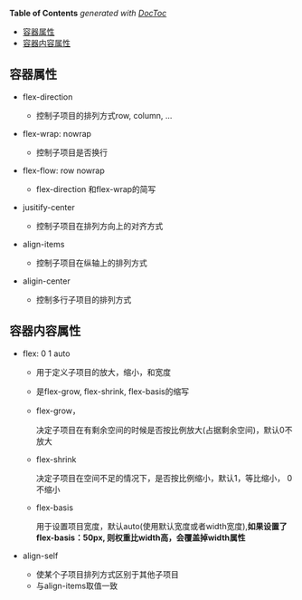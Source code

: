 <!-- START doctoc generated TOC please keep comment here to allow auto update -->
<!-- DON'T EDIT THIS SECTION, INSTEAD RE-RUN doctoc TO UPDATE -->
**Table of Contents**  *generated with [DocToc](https://github.com/thlorenz/doctoc)*

- [容器属性](#%E5%AE%B9%E5%99%A8%E5%B1%9E%E6%80%A7)
- [容器内容属性](#%E5%AE%B9%E5%99%A8%E5%86%85%E5%AE%B9%E5%B1%9E%E6%80%A7)

<!-- END doctoc generated TOC please keep comment here to allow auto update -->

## 容器属性
- flex-direction
  - 控制子项目的排列方式row, column, ...

- flex-wrap: nowrap
  - 控制子项目是否换行

- flex-flow: row nowrap
  - flex-direction 和flex-wrap的简写

- jusitify-center
  - 控制子项目在排列方向上的对齐方式
- align-items
  - 控制子项目在纵轴上的排列方式
- aligin-center
  - 控制多行子项目的排列方式

## 容器内容属性
- flex: 0 1 auto
  - 用于定义子项目的放大，缩小，和宽度
  - 是flex-grow, flex-shrink, flex-basis的缩写
  - flex-grow， 
    
    决定子项目在有剩余空间的时候是否按比例放大(占据剩余空间)，默认0不放大
  - flex-shrink
  
    决定子项目在空间不足的情况下，是否按比例缩小，默认1，等比缩小， 0不缩小
  - flex-basis

    用于设置项目宽度，默认auto(使用默认宽度或者width宽度),**如果设置了flex-basis：50px, 则权重比width高，会覆盖掉width属性**

- align-self
  - 使某个子项目排列方式区别于其他子项目
  - 与align-items取值一致